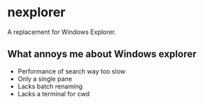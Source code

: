 # nexplorer

A replacement for Windows Explorer.

## What annoys me about Windows explorer

- Performance of search way too slow
- Only a single pane
- Lacks batch renaming
- Lacks a terminal for cwd
